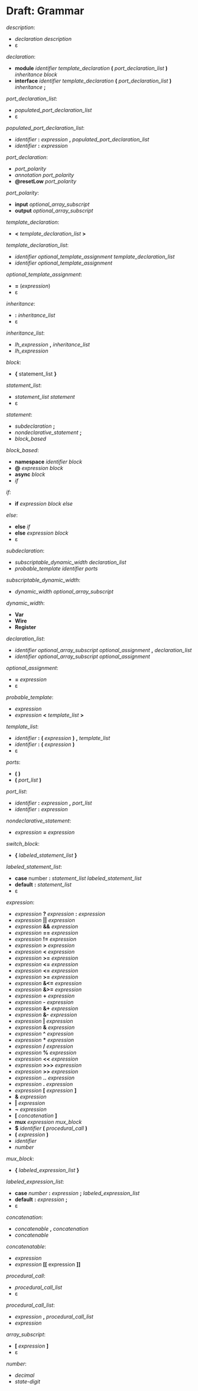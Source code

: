 # Draft: Grammar

*description*:
* *declaration* *description*
* ε

*declaration*:
* **module** *identifier* *template_declaration* **(** *port_declaration_list* **)** *inheritance* *block*
* **interface** *identifier* *template_declaration* **(** *port_declaration_list* **)** *inheritance* **;**

*port_declaration_list*:
* *populated_port_declaration_list*
* ε

*populated_port_declaration_list*:
* *identifier* **:** *expression* **,** *populated_port_declaration_list*
* *identifier* **:** *expression*

*port_declaration*:
* *port_polarity*
* *annotation* *port_polarity*
* **@resetLow** *port_polarity*

*port_polarity*:
* **input** *optional_array_subscript*
* **output** *optional_array_subscript*

*template_declaration*:
* **<** *template_declaration_list* **>**

*template_declaration_list*:
* *identifier* *optional_template_assignment* *template_declaration_list*
* *identifier* *optional_template_assignment*

*optional_template_assignment*:
* **=** (*expression*)
* ε


*inheritance*:
* **:** *inheritance_list*
* ε

*inheritance_list*:
* *lh_expression* **,** *inheritance_list*
* *lh_expression*

*block*:
* **{** statement_list **}**

*statement_list*:
* *statement_list* *statement*
* ε

*statement*:
* *subdeclaration* **;**
* *nondeclarative_statement* **;**
* *block_based*

*block_based*:
* **namespace** *identifier* *block*
* **@** *expression* *block*
* **async** *block*
* *if*

*if*:
* **if** *expression* *block* *else*

*else*:
* **else** *if*
* **else** *expression* *block*
* ε

*subdeclaration*:
* *subscriptable_dynamic_width* *declaration_list*
* *probable_template* *identifier* *ports*

*subscriptable_dynamic_width*:
* *dynamic_width* *optional_array_subscript*

*dynamic_width*:
* **Var**
* **Wire** 
* **Register**

*declaration_list*:
* *identifier* *optional_array_subscript* *optional_assignment* **,** *declaration_list*
* *identifier* *optional_array_subscript* *optional_assignment*

*optional_assignment*:
* **=** *expression*
* ε

*probable_template*:
* *expression*
* *expression* **<** *template_list* **>**

*template_list*:
* *identifier* **:** **(** *expression* **)** **,** *template_list*
* *identifier* **:** **(** *expression* **)**
* ε

*ports*:
* **(** **)**
* **(** *port_list* **)**

*port_list*:
* *identifier* **:** *expression* **,** *port_list*
* *identifier* **:** *expression*

*nondeclarative_statement*:
* *expression* **=** *expression*

*switch_block*:
* **{** *labeled_statement_list* **}**

*labeled_statement_list*:
* **case** number **:** *statement_list* *labeled_statement_list*
* **default** **:** *statement_list*
* ε

*expression*:
* *expression* **?** *expression* **:** *expression*
* *expression* **||** *expression*
* *expression* **&&** *expression*
* *expression* **==** *expression*
* *expression* **!=** *expression*
* *expression* **>** *expression*
* *expression* **<** *expression*
* *expression* **>=** *expression*
* *expression* **<=** *expression*
* *expression* **<=** *expression*
* *expression* **>=** *expression*
* *expression* **&<=** *expression*
* *expression* **&>=** *expression*
* *expression* **+** *expression*
* *expression* **-** *expression*
* *expression* **&+** *expression*
* *expression* **&-** *expression*
* *expression* **|** *expression*
* *expression* **&** *expression*
* *expression* **^** *expression*
* *expression* **\*** *expression*
* *expression* **/** *expression*
* *expression* **%** *expression*
* *expression* **<<** *expression*
* *expression* **>>>** *expression*
* *expression* **>>** *expression*
* *expression* **..** *expression*
* *expression* **.** *expression*
* *expression* **[** *expression* **]**
* **&** *expression*
* **|** *expression*
* **~** *expression*
* **[** *concatenation* **]**
* **mux** *expression* *mux_block*
* **$** *identifier* **(** *procedural_call* **)**
* **(** *expression* **)**
* *identifier*
* *number*

*mux_block*:
* **{** *labeled_expression_list* **}**

*labeled_expression_list*:
* **case** *number* **:** *expression* **;** *labeled_expression_list*
* **default** **:** *expression* **;**
* ε

*concatenation*:
* *concatenable* **,** *concatenation*
* *concatenable*

*concatenatable*:
* *expression*
* *expression* **[[** expression **]]**

*procedural_call*:
* *procedural_call_list*
* ε

*procedural_call_list*:
* *expression* **,** *procedural_call_list*
* *expression*

*array_subscript*:
* **[** *expression* **]**
* ε

*number*:
* *decimal*
* *state-digit*
